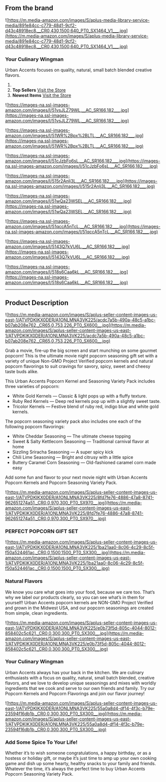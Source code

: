 ## **From the brand**

![https://m.media-amazon.com/images/S/aplus-media-library-service-media/891e84cc-c779-48d1-9cf2-d43c48918ec8.__CR0,430,1500,640_PT0_SX1464_V1___.jpg](https://m.media-amazon.com/images/S/aplus-media-library-service-media/891e84cc-c779-48d1-9cf2-d43c48918ec8.__CR0,430,1500,640_PT0_SX1464_V1___.jpg)

### **Your Culinary Wingman**

Urban Accents focuses on quality, natural, small batch blended creative flavors.

1.
2. **Top Sellers**
   [Visit the Store](https://www.amazon.com/stores/page/A3F9D03E-BD6C-4A99-9D8A-8B58642B0863?store_ref=storeRecs_dp_aplus)
3. **Newest Items**
   [Visit the Store](https://www.amazon.com/stores/page/A3F9D03E-BD6C-4A99-9D8A-8B58642B0863?store_ref=storeRecs_dp_aplus)

![https://images-na.ssl-images-amazon.com/images/I/51vsJLZ79WL.__AC_SR166,182___.jpg](https://images-na.ssl-images-amazon.com/images/I/51vsJLZ79WL.__AC_SR166,182___.jpg)

![https://images-na.ssl-images-amazon.com/images/I/51WR%2Bpx%2BLTL.__AC_SR166,182___.jpg](https://images-na.ssl-images-amazon.com/images/I/51WR%2Bpx%2BLTL.__AC_SR166,182___.jpg)

![https://images-na.ssl-images-amazon.com/images/I/51cJzbFo6sL.__AC_SR166,182___.jpg](https://images-na.ssl-images-amazon.com/images/I/51cJzbFo6sL.__AC_SR166,182___.jpg)

![https://images-na.ssl-images-amazon.com/images/I/515r2Anlj3L.__AC_SR166,182___.jpg](https://images-na.ssl-images-amazon.com/images/I/515r2Anlj3L.__AC_SR166,182___.jpg)

![https://images-na.ssl-images-amazon.com/images/I/51wQa23WSEL.__AC_SR166,182___.jpg](https://images-na.ssl-images-amazon.com/images/I/51wQa23WSEL.__AC_SR166,182___.jpg)

![https://images-na.ssl-images-amazon.com/images/I/51qccA5nTcL.__AC_SR166,182___.jpg](https://images-na.ssl-images-amazon.com/images/I/51qccA5nTcL.__AC_SR166,182___.jpg)

![https://images-na.ssl-images-amazon.com/images/I/5143Q7kVU6L.__AC_SR166,182___.jpg](https://images-na.ssl-images-amazon.com/images/I/5143Q7kVU6L.__AC_SR166,182___.jpg)

![https://images-na.ssl-images-amazon.com/images/I/518s6Caa6kL.__AC_SR166,182___.jpg](https://images-na.ssl-images-amazon.com/images/I/518s6Caa6kL.__AC_SR166,182___.jpg)

---

## **Product Description**

![https://m.media-amazon.com/images/S/aplus-seller-content-images-us-east-1/ATVPDKIKX0DER/A1ONLMNA3VK225/acdc7a5b-490a-48c5-a1bc-b07ab208e762._CR65,0,753,226_PT0_SX600__.jpg](https://m.media-amazon.com/images/S/aplus-seller-content-images-us-east-1/ATVPDKIKX0DER/A1ONLMNA3VK225/acdc7a5b-490a-48c5-a1bc-b07ab208e762._CR65,0,753,226_PT0_SX600__.jpg)

Grab a movie, fire-up the big screen and start munching on some gourmet popcorn! This is the ultimate movie night popcorn seasoning gift set with a variety of unique Non-GMO Project Verified popcorn kernels and natural popcorn flavorings to suit cravings for savory, spicy, sweet and cheesy taste buds alike.

This Urban Accents Popcorn Kernel and Seasoning Variety Pack includes three varieties of popcorn:

- White Gold Kernels — Classic & light pops up with a fluffy texture.
- Ruby Red Kernels — Deep red kernels pop up with a slightly sweet taste.
- Tricolor Kernels — Festive blend of ruby red, indigo blue and white gold kernels.

The popcorn seasoning variety pack also includes one each of the following popcorn flavorings:

- White Cheddar Seasoning — The ultimate cheese topping
- Sweet & Salty Kettlecorn Seasoning — Traditional carnival flavor at home
- Sizzling Sriracha Seasoning — A super spicy kick
- Chili Lime Seasoning — Bright and citrusy with a little spice
- Buttery Caramel Corn Seasoning — Old-fashioned caramel corn made easy

Add some fun and flavor to your next movie night with Urban Accents Popcorn Kernels and Popcorn Seasoning Variety Pack.

![https://m.media-amazon.com/images/S/aplus-seller-content-images-us-east-1/ATVPDKIKX0DER/A1ONLMNA3VK225/8fd7fe76-4886-47a8-8741-962651274a51._CR0,0,970,300_PT0_SX970__.jpg](https://m.media-amazon.com/images/S/aplus-seller-content-images-us-east-1/ATVPDKIKX0DER/A1ONLMNA3VK225/8fd7fe76-4886-47a8-8741-962651274a51._CR0,0,970,300_PT0_SX970__.jpg)

### **PERFECT POPCORN GIFT SET**

![https://m.media-amazon.com/images/S/aplus-seller-content-images-us-east-1/ATVPDKIKX0DER/A1ONLMNA3VK225/1ba21aa0-8c06-4c29-8c5f-f50a524461ac._CR0,0,1500,1500_PT0_SX300__.jpg](https://m.media-amazon.com/images/S/aplus-seller-content-images-us-east-1/ATVPDKIKX0DER/A1ONLMNA3VK225/1ba21aa0-8c06-4c29-8c5f-f50a524461ac._CR0,0,1500,1500_PT0_SX300__.jpg)

### **Natural Flavors**

We know you care what goes into your food, because we care too. That’s why we label our products clearly, so you can see what’s in them for yourself! Urban Accents popcorn kernels are NON-GMO Project Verified and grown in the Midwest USA, and our popcorn seasonings are created from simple, clean ingredients.

![https://m.media-amazon.com/images/S/aplus-seller-content-images-us-east-1/ATVPDKIKX0DER/A1ONLMNA3VK225/e0b73f5d-805c-4044-8012-858402c5c621._CR0,0,300,300_PT0_SX300__.jpg](https://m.media-amazon.com/images/S/aplus-seller-content-images-us-east-1/ATVPDKIKX0DER/A1ONLMNA3VK225/e0b73f5d-805c-4044-8012-858402c5c621._CR0,0,300,300_PT0_SX300__.jpg)

### **Your Culinary Wingman**

Urban Accents always has your back in the kitchen. We are culinary enthusiasts with a focus on quality, natural, small batch blended, creative flavors, and we love to develop unique seasonings and mixes with worldly ingredients that we cook and serve to our own friends and family. Try our Popcorn Kernels and Popcorn Flavorings and join our flavor journey!

![https://m.media-amazon.com/images/S/aplus-seller-content-images-us-east-1/ATVPDKIKX0DER/A1ONLMNA3VK225/55a0a8d4-df14-4f3c-b79e-23594f16db1b._CR0,0,300,300_PT0_SX300__.jpg](https://m.media-amazon.com/images/S/aplus-seller-content-images-us-east-1/ATVPDKIKX0DER/A1ONLMNA3VK225/55a0a8d4-df14-4f3c-b79e-23594f16db1b._CR0,0,300,300_PT0_SX300__.jpg)

### **Add Some Spice To Your Life!**

Whether it’s to wish someone congratulations, a happy birthday, or as a hostess or holiday gift, or maybe it’s just time to amp up your own cooking game and dish up some hearty, healthy snacks to your family and friends. Whatever the time, it’s always the perfect time to buy Urban Accents Popcorn Seasoning Variety Pack.
